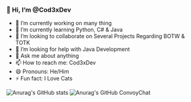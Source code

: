 ### 👋 Hi, I’m @Cod3xDev

- 🔭 I’m currently working on many thing
- 🌱 I’m currently learning Python, C# & Java
- 👯 I’m looking to collaborate on Several Projects Regarding BOTW & TOTK
- 🤔 I’m looking for help with Java Development
- 💬 Ask me about anything
- 📫 How to reach me: Cod3xDev
- 😄 Pronouns: He/Him
- ⚡ Fun fact: I Love Cats

<!---
Cod3xDev/Cod3xDev is a ✨ special ✨ repository because its `README.md` (this file) appears on your GitHub profile.
You can click the Preview link to take a look at your changes.
--->

![Anurag's GitHub stats](https://github-readme-stats.vercel.app/api?username=Cod3xDev&show_icons=true&theme=tokyonight)
![Anurag's GitHub ConvoyChat](https://github-readme-stats.vercel.app/api/top-langs/?username=Cod3xDev&theme=tokyonight)
